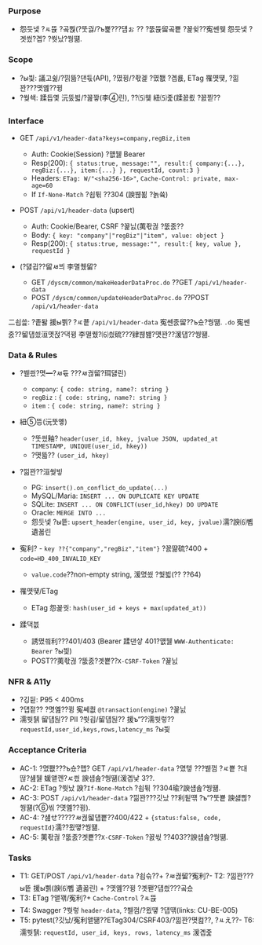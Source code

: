 ﻿---
id: CU-BE-002
name: Header Data API
module: backend
status: implemented
priority: P2
links: [CU-BE-001, CU-BE-005]
---

### Purpose
- 怨듯넻 ?ㅻ뜑 ?곸뿭(?뚯궗/?ъ뾽???덈ぉ ?? ?뚮뜑留곸뿉 ?꾩슂??寃쎈웾 怨듯넻 ?곗씠?곕? ?쒓났?쒕떎.

### Scope
- ?ы븿: 議고쉶/?낅뜲?댄듃(API), ?몄뀡/?좏겙 ?몄쬆 ?곕룞, ETag 罹먯떛, ?낆꽌???몃옖??뀡
- ?쒖쇅: 蹂듭옟 沅뚰븳/?꾪꽣(李④린), ??⑸웾 紐⑸줉(蹂꾨룄 ?꾨찓??

### Interface
- GET `/api/v1/header-data?keys=company,regBiz,item`
  - Auth: Cookie(Session) ?먮뒗 Bearer
  - Resp(200): `{ status:true, message:"", result:{ company:{...}, regBiz:{...}, item:{...} }, requestId, count:3 }`
  - Headers: `ETag: W/"<sha256-16>"`, `Cache-Control: private, max-age=60`
  - If `If-None-Match` ?쇱튂 ??304 (諛붾뵒 ?놁쓬)

- POST `/api/v1/header-data` (upsert)
  - Auth: Cookie/Bearer, CSRF ?꾩닔(荑좏궎 ?뚮줈??
  - Body: `{ key: "company"|"regBiz"|"item", value: object }`
  - Resp(200): `{ status:true, message:"", result:{ key, value }, requestId }`

- (?덇굅??留ㅽ븨 李멸퀬留?
  - GET `/dyscm/common/makeHeaderDataProc.do` ??GET `/api/v1/header-data`
  - POST `/dyscm/common/updateHeaderDataProc.do` ??POST `/api/v1/header-data`

二쇱쓽: ?좉퇋 援ы쁽? ?ㅼ쭅 `/api/v1/header-data` 寃쎈줈留??ъ슜?쒕떎. `.do` 寃쎈줈??留덉씠洹몃젅?댁뀡 李멸퀬?⑹씠硫???肄붾뱶?먯꽌??湲덉??쒕떎.

### Data & Rules
- ?붿씠?몃━?ㅽ듃 ???ㅽ궎留?珥덇린)
  - `company`: `{ code: string, name?: string }`
  - `regBiz` : `{ code: string, name?: string }`
  - `item`   : `{ code: string, name?: string }`

- 紐⑤뜽(沅뚯옣)
  - ?뚯씠釉? `header(user_id, hkey, jvalue JSON, updated_at TIMESTAMP, UNIQUE(user_id, hkey))`
  - ?몃뜳?? `(user_id, hkey)`

- ?낆꽌??洹쒖빟
  - PG: `insert().on_conflict_do_update(...)`
  - MySQL/Maria: `INSERT ... ON DUPLICATE KEY UPDATE`
  - SQLite: `INSERT ... ON CONFLICT(user_id,hkey) DO UPDATE`
  - Oracle: `MERGE INTO ...`
  - 怨듯넻 ?ы띁: `upsert_header(engine, user_id, key, jvalue)`濡?諛⑹뼵 遺꾧린

- 寃利?  - `key ??{"company","regBiz","item"}` ?꾨땲硫?400 + `code=HD_400_INVALID_KEY`
  - `value.code`??non-empty string, 湲몄씠 ?쒗븳(?? ??64)

- 罹먯떛/ETag
  - ETag 怨꾩궛: `hash(user_id + keys + max(updated_at))`

- 蹂댁븞
  - 誘몄씤利???401/403 (Bearer 蹂댄샇 401?먮뒗 `WWW-Authenticate: Bearer` ?ы븿)
  - POST??荑좏궎 ?뚮줈?곗뿉??`X-CSRF-Token` ?꾩닔

### NFR & A11y
- ?깅뒫: P95 < 400ms
- ?덉젙?? ?몃옖??뀡 寃쎄퀎 `@transaction(engine)` ?꾩닔
- 濡쒓퉭 留덉뒪?? PII ?쒓굅/留덉뒪?? 援ъ“??濡쒓렇??`requestId,user_id,keys,rows,latency_ms` ?ы븿

### Acceptance Criteria
- AC-1: ?몄쬆???ъ슜?먭? GET `/api/v1/header-data` ?몄텧 ???붿껌 ?ㅼ뿉 ?대떦?섎뒗 媛앹껜?ㅼ씠 諛섑솚?쒕떎(湲곕낯 3??.
- AC-2: ETag ?쒓났 諛?`If-None-Match` ?쇱튂 ??304瑜?諛섑솚?쒕떎.
- AC-3: POST `/api/v1/header-data` ?낆꽌???깃났 ??利됱떆 ?ъ“?뚯뿉 諛섏쁺?쒕떎(?⑥씪 ?몃옖??뀡).
- AC-4: ?섎せ?????ㅽ궎留덉뿉??400/422 + `{status:false, code, requestId}`濡??묐떟?쒕떎.
- AC-5: 荑좏궎 ?뚮줈?곗뿉??`X-CSRF-Token` ?꾨씫 ??403??諛섑솚?쒕떎.

### Tasks
- T1: GET/POST `/api/v1/header-data` ?쇱슦??+ ?ㅽ궎留?寃利?- T2: ?낆꽌???ы띁 援ы쁽(諛⑹뼵 遺꾧린) + ?몃옖??뀡 ?곗퐫?덉씠???곸슜
- T3: ETag ?앹꽦/寃利?+ `Cache-Control` ?ㅻ뜑
- T4: Swagger ?쒓렇 `header-data`, ?붿껌/?묐떟 ?덉떆(links: CU-BE-005)
- T5: pytest(?깃났/寃利앹떎??ETag304/CSRF403/?낆꽌?몃컲??, ?ㅻえ??- T6: 濡쒓퉭: `requestId, user_id, keys, rows, latency_ms` 湲곕줉

